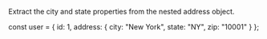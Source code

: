 Extract the city and state properties from the nested address object.

const user = { id: 1, address: { city: "New York", state: "NY", zip: "10001" } };
